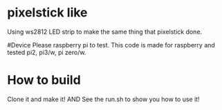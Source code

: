# pixelstick like
Using ws2812 LED strip to make the same thing that pixelstick done.

#Device
Please raspberry pi to test. This code is made for raspberry and tested pi2, pi3/w, pi zero/w.

# How to build
Clone it and make it! AND See the run.sh to show you how to use it!
